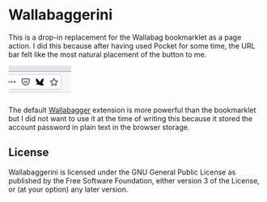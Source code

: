 # Wallabaggerini

This is a drop-in replacement for the Wallabag bookmarklet as a page action. I did this
because after having used Pocket for some time, the URL bar felt like the most natural
placement of the button to me.

![](screenshots/screenshot.png "Screenshot")

The default [Wallabagger] extension is more powerful than the bookmarklet but I did not
want to use it at the time of writing this because it stored the account password in plain
text in the browser storage.

## License

Wallabaggerini is licensed under the GNU General Public License as published by the
Free Software Foundation, either version 3 of the License, or (at your option) any
later version.

[Wallabagger]: https://addons.mozilla.org/en-US/firefox/addon/wallabagger/
